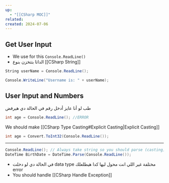 ```yaml
---
up:
  - "[[CSharp MOC]]"
related: 
created: 2024-07-06
---
```


## Get User Input
- We use for this `Console.ReadLine()`
- الداتا بتتخزن بنوع [[CSharp String]]
```cs
String userName = Console.ReadLine();

Console.WriteLine("Username is: " + userName);
```
## User Input and Numbers
طب لو أنا عايز  أدخل رقم في الحالة دي هيرفض
```cs
int age = Console.ReadLine(); //ERROR
```

We should make [[CSharp Type Casting#Explicit Casting|Explicit Casting]]

```cs
int age = Convert.ToInt32(Console.ReadLine());
```

---
```cs
Console.ReadLine(); // Always take string so you should parse (casting)
DateTime BirthDate = DateTime.Parse(Console.ReadLine());
```
- في الحالة دي لو دخلت data type مختلفة غير اللي انت محول ليها كدا هيطلعلك error
- You should handle [[CSharp Handle Exception]]

